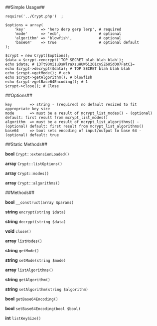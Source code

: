 ##Simple Usage##

    require('../Crypt.php')  ;

    $options = array(
        'key'       => 'herp derp gerp lerp', # required
	    'mode'      => 'ecb',                 # optional
	    'algorithm' => 'blowfish',            # optional
	    'base64'    => true                   # optional default
    );

    $crypt = new Crypt($options);
    $data = $crypt->encrypt('TOP SECRET blah blah blah');
    echo $data; # 13Tt9Omi1uDsWlraXzuHUW6i2O1cySZ6U5dOO7FatCI= 
    echo $crypt->decrypt($data); # TOP SECRET blah blah blah
    echo $crypt->getMode(); # ecb
    echo $crypt->getAlgorithm(); # blowfish
    echo $crypt->getBase64Encoding(); # 1
    $crypt->close(); # Close

##Options##

    key        => string - (required) no default resized to fit appropriate key size
    mode       => must be a result of mcrypt_list_modes() - (optional) default: first result from mcrypt_list_modes()
    algorithm  => must be a result of mcrypt_list_algorithms() - (optional) default: first result from mcrypt_list_algorithms()
    base64     => bool sets encoding of input/output to base 64 - (optional) default: true

##Static Methods##

__bool__ `Crypt::extensionLoaded()`

__array__ `Crypt::listOptions()`

__array__ `Crypt::modes()`

__array__ `Crypt::algorithms()`


##Methods##

__bool__ `__construct(array $params)`
    
__string__ `encrypt(string $data)`
    
__string__ `decrypt(string $data)`

__void__ `close()`

__array__ `listModes()`
    
__string__ `getMode()`

__string__ `setMode(string $mode)`

__array__ `listAlgorithms()`

__string__ `getAlgorithm()`

__string__ `setAlgorithm(string $algorithm)`

__bool__ `getBase64Encoding()`

__bool__ `setBase64Encoding(bool $bool)`

__int__ `listKeySize()`

